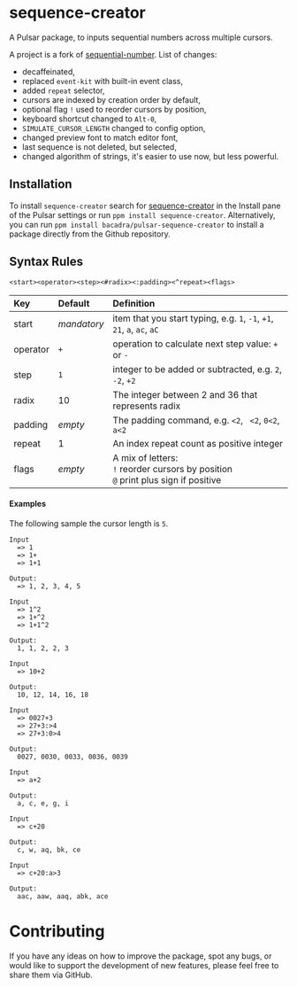 # sequence-creator

A Pulsar package, to inputs sequential numbers across multiple cursors.

A project is a fork of [sequential-number](https://github.com/bacadra/sequential-number/issues). List of changes:
- decaffeinated,
- replaced `event-kit` with built-in event class,
- added `repeat` selector,
- cursors are indexed by creation order by default,
- optional flag `!` used to reorder cursors by position,
- keyboard shortcut changed to `Alt-0`,
- `SIMULATE_CURSOR_LENGTH` changed to config option,
- changed preview font to match editor font,
- last sequence is not deleted, but selected,
- changed algorithm of strings, it's easier to use now, but less powerful.

## Installation

To install `sequence-creator` search for [sequence-creator](https://web.pulsar-edit.dev/packages/sequence-creator) in the Install pane of the Pulsar settings or run `ppm install sequence-creator`. Alternatively, you can run `ppm install bacadra/pulsar-sequence-creator` to install a package directly from the Github repository.

## Syntax Rules

```
<start><operator><step><#radix><:padding><^repeat><flags>
```

| Key | Default | Definition |
| :- | :- | :- |
| start | _mandatory_ | item that you start typing, e.g. `1`, `-1`, `+1`, `21`, `a`, `ac`, `aC` |
| operator | `+` | operation to calculate next step value: `+` or `-` |
| step | `1` | integer to be added or subtracted, e.g. `2`, `-2`, `+2` |
| radix | 10 | The integer between 2 and 36 that represents radix |
| padding | _empty_ | The padding command, e.g. `<2`, ` <2`, `0<2`, `a<2` |
| repeat | 1 | An index repeat count as positive integer |
| flags | _empty_ | A mix of letters:<br/>`!` reorder cursors by position<br/>`@` print plus sign if positive |

#### Examples

The following sample the cursor length is `5`.

```
Input
  => 1
  => 1+
  => 1+1

Output:
  => 1, 2, 3, 4, 5

Input
  => 1^2
  => 1+^2
  => 1+1^2

Output:
  1, 1, 2, 2, 3

Input
  => 10+2

Output:
  10, 12, 14, 16, 18

Input
  => 0027+3
  => 27+3:>4
  => 27+3:0>4

Output:
  0027, 0030, 0033, 0036, 0039

Input
  => a+2

Output:
  a, c, e, g, i

Input
  => c+20

Output:
  c, w, aq, bk, ce

Input
  => c+20:a>3

Output:
  aac, aaw, aaq, abk, ace
```

# Contributing

If you have any ideas on how to improve the package, spot any bugs, or would like to support the development of new features, please feel free to share them via GitHub.
